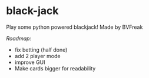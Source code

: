 # black-jack
Play some python powered blackjack!
Made by BVFreak

*Roadmap:*
- fix betting (half done)
- add 2 player mode
- improve GUI
- Make cards bigger for readability
